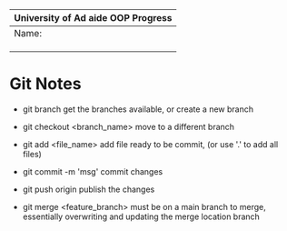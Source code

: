 | University of Ad   aide OOP Progress|
| ------------------------------------|
| Name:            |      Seng        |
|                  |                  |
|                  |                  |
|                  |                  |

# Git Notes
- git branch <sample> 
get the branches available, or create a new branch

- git checkout <branch_name>
move to a different branch

- git add <file_name>
add file ready to be commit, (or use '.' to add all files)

- git commit -m 'msg'
commit changes

- git push origin <branch>
publish the changes 

- git merge <feature_branch>
must be on a main branch to merge, essentially overwriting and updating the merge location branch


